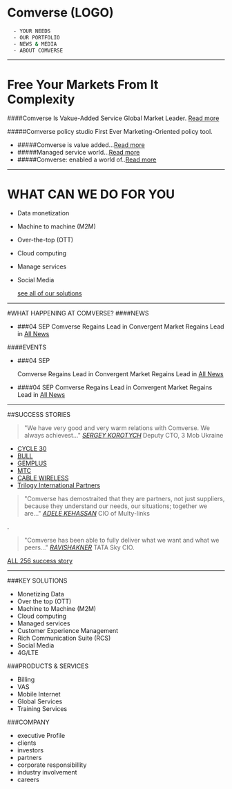# Comverse (LOGO)
```sh
  - YOUR NEEDS
  - OUR PORTFOLIO
  - NEWS & MEDIA
  - ABOUT COMVERSE
  ```
***

# **Free** Your Markets From It **Complexity**
####Comverse Is Vakue-Added Service Global Market Leader. [Read more]()

#####Comverse policy studio First Ever Marketing-Oriented policy tool.

- #####Comverse is value added...[Read more]()
- #####Managed service world...[Read more]()
- #####Comverse: enabled a world of..[Read more]()
***

# WHAT CAN WE DO FOR YOU

- Data monetization
- Machine to machine (M2M)
- Over-the-top (OTT)
- Cloud computing
- Manage services
- Social Media

    [see all of our solutions]()

***

#WHAT HAPPENING AT COMVERSE?
####NEWS
- ###04 SEP
Comverse Regains Lead in Convergent Market Regains Lead in
[All News](www.somewhere.com) 

####EVENTS
- ###04 SEP

	Comverse Regains Lead in Convergent Market Regains Lead in
	[All News](www.somewhere.com)
- ####04 SEP
Comverse Regains Lead in Convergent Market Regains Lead in
	[All News](www.somewhere.com) 

***

##SUCCESS STORIES
>"We have very good and very warm relations with Comverse. We always achievest..."
[*SERGEY KOROTYCH*](www.somewhere.com)
Deputy CTO, 3 Mob Ukraine

* [CYCLE 30]() 
* [BULL]()
* [GEMPLUS]()
* [MTC]()
* [CABLE WIRELESS]()
* [Trilogy International Partners]()

>"Comverse has demostraited that they are partners, not just suppliers, because they understand our needs, our situations; together we are..."
[*ADELE KEHASSAN*]()
CIO of  Multy-links

.
>"Comverse has been able to fully deliver what we want and what we peers..."
[*RAVISHAKNER*]()
TATA Sky CIO.

[ALL 256 success story]()

***
###KEY SOLUTIONS
*	Monetizing Data
*	Over the top (OTT)
*	Machine to Machine (M2M)
*	Cloud computing
*	Managed services
*	Customer Experience Management
*	Rich Communication Suite (RCS)
*	Social Media
*	4G/LTE

###PRODUCTS & SERVICES
*	Billing
*	VAS
*	Mobile Internet
*	Global Services
*	Training Services

###COMPANY
*	executive Profile
*	clients
*	investors
*	partners
*	corporate responsibillity
*	industry involvement
*	careers